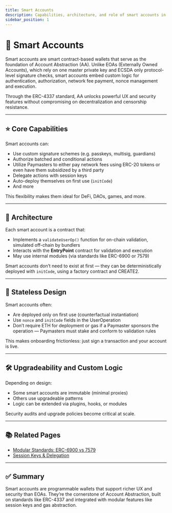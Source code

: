 ```yaml
---
title: Smart Accounts
description: Capabilities, architecture, and role of smart accounts in Account Abstraction (AA).
sidebar_position: 1
---
```


# 🧠 Smart Accounts

Smart accounts are smart contract-based wallets that serve as the foundation of Account Abstraction (AA). Unlike EOAs (Externally Owned Accounts), which rely on one master private key and ECSDA only protocol-level signature checks, smart accounts embed custom logic for authentication, authorization, network fee payment, nonce management and execution.

Through the ERC-4337 standard, AA unlocks powerful UX and security features without compromising on decentralization and censorship resistance.

---

## ⭐️ Core Capabilities

Smart accounts can:
* Use custom signature schemes (e.g. passkeys, multisig, guardians)
* Authorize batched and conditional actions
* Utilize Paymasters to either pay network fees using ERC-20 tokens or even have them subsidized by a third party
* Delegate actions with session keys
* Auto-deploy themselves on first use (`initCode`)
* And more

This flexibility makes them ideal for DeFi, DAOs, games, and more.

---

## 📐 Architecture

Each smart account is a contract that:
- Implements a `validateUserOp()` function for on-chain validation, simulated off-chain by bundlers
- Interacts with the **EntryPoint** contract for validation and execution
- May use internal modules (via standards like ERC-6900 or 7579)

Smart accounts don’t need to exist at first — they can be deterministically deployed with `initCode`, using a factory contract and CREATE2.

---

## 🔄 Stateless Design

Smart accounts often:
- Are deployed only on first use (counterfactual instantiation)
- Use `nonce` and `initCode` fields in the UserOperation
- Don’t require ETH for deployment or gas if a Paymaster sponsors the operation — Paymasters must stake and conform to validation rules

This makes onboarding frictionless: just sign a transaction and your account is live.

---

## 🛠 Upgradeability and Custom Logic

Depending on design:
- Some smart accounts are immutable (minimal proxies)
- Others use upgradeable patterns
- Logic can be extended via plugins, hooks, or modules

Security audits and upgrade policies become critical at scale.

---

## 📚 Related Pages

- [Modular Standards: ERC-6900 vs 7579](./modular-standards.md)
- [Session Keys & Delegation](./session-keys-and-delegation.md)

---

## ✅ Summary

Smart accounts are programmable wallets that support richer UX and security than EOAs. They’re the cornerstone of Account Abstraction, built on standards like ERC-4337 and integrated with modular features like session keys and gas abstraction.

